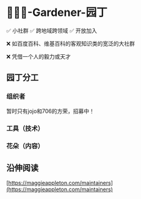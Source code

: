 # 🧑🏻‍🌾-Gardener-园丁

✅ 小社群 ✅ 跨地域跨领域 ✅ 开放加入

❌ 如百度百科、维基百科的客观知识类的宽泛的大社群

❌ 凭借一个人的毅力或天才

## 园丁分工

### 组织者

暂时只有jojo和706的方荣，招募中！

### 工具（技术）

### 花朵（内容）

## 沿伸阅读

[https://maggieappleton.com/maintainers](https://maggieappleton.com/maintainers)

